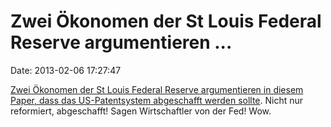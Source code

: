 Zwei Ökonomen der St Louis Federal Reserve argumentieren \...
=============================================================

Date: 2013-02-06 17:27:47

[Zwei Ökonomen der St Louis Federal Reserve argumentieren in diesem
Paper, dass das US-Patentsystem abgeschafft werden
sollte](http://pubs.aeaweb.org/doi/pdfplus/10.1257/jep.27.1.3). Nicht
nur reformiert, abgeschafft! Sagen Wirtschaftler von der Fed! Wow.
